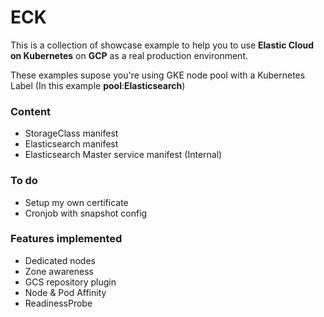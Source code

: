 # ECK

This is a collection of showcase example to help you to use **Elastic Cloud on Kubernetes** on **GCP** as a real production environment.

These examples supose you're using GKE node pool with a Kubernetes Label (In this example **pool**:**Elasticsearch**)

### Content
- StorageClass manifest
- Elasticsearch manifest
- Elasticsearch Master service manifest (Internal)

### To do

- Setup my own certificate
- Cronjob with snapshot config

### Features implemented

- Dedicated nodes
- Zone awareness
- GCS repository plugin
- Node & Pod Affinity
- ReadinessProbe
